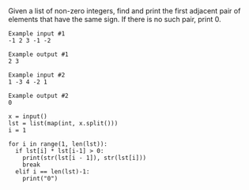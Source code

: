 ##

Given a list of non-zero integers, find and print the first adjacent pair of elements that have the same sign. If there is no such pair, print 0.

```
Example input #1
-1 2 3 -1 -2

Example output #1
2 3
```

```
Example input #2
1 -3 4 -2 1

Example output #2
0
```

```
x = input()
lst = list(map(int, x.split()))
i = 1

for i in range(1, len(lst)):
  if lst[i] * lst[i-1] > 0:
    print(str(lst[i - 1]), str(lst[i]))
    break
  elif i == len(lst)-1:
    print("0")
```

